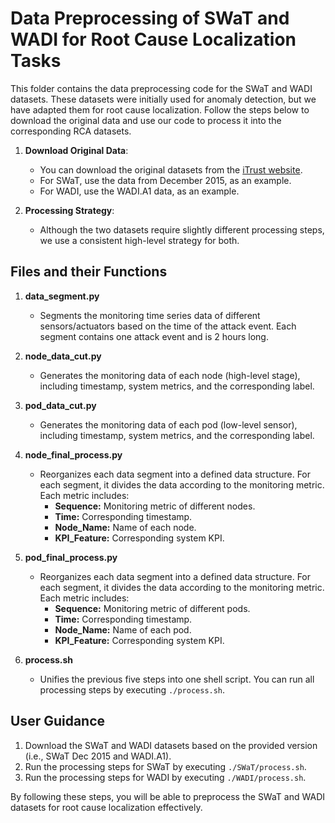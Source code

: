 # Data Preprocessing of SWaT and WADI for Root Cause Localization Tasks

This folder contains the data preprocessing code for the SWaT and WADI datasets. These datasets were initially used for anomaly detection, but we have adapted them for root cause localization. Follow the steps below to download the original data and use our code to process it into the corresponding RCA datasets.

1. **Download Original Data**: 
    - You can download the original datasets from the [iTrust website](https://itrust.sutd.edu.sg/itrust-labs_datasets/dataset_info/).
    - For SWaT, use the data from December 2015, as an example.
    - For WADI, use the WADI.A1 data, as an example.

2. **Processing Strategy**:
    - Although the two datasets require slightly different processing steps, we use a consistent high-level strategy for both.

## Files and their Functions

1. **data_segment.py**
    - Segments the monitoring time series data of different sensors/actuators based on the time of the attack event. Each segment contains one attack event and is 2 hours long.

2. **node_data_cut.py**
    - Generates the monitoring data of each node (high-level stage), including timestamp, system metrics, and the corresponding label.

3. **pod_data_cut.py**
    - Generates the monitoring data of each pod (low-level sensor), including timestamp, system metrics, and the corresponding label.

4. **node_final_process.py**
    - Reorganizes each data segment into a defined data structure. For each segment, it divides the data according to the monitoring metric. Each metric includes:
        - **Sequence:** Monitoring metric of different nodes.
        - **Time:** Corresponding timestamp.
        - **Node_Name:** Name of each node.
        - **KPI_Feature:** Corresponding system KPI.

5. **pod_final_process.py**
    - Reorganizes each data segment into a defined data structure. For each segment, it divides the data according to the monitoring metric. Each metric includes:
        - **Sequence:** Monitoring metric of different pods.
        - **Time:** Corresponding timestamp.
        - **Node_Name:** Name of each pod.
        - **KPI_Feature:** Corresponding system KPI.

6. **process.sh**
    - Unifies the previous five steps into one shell script. You can run all processing steps by executing `./process.sh`.

## User Guidance

1. Download the SWaT and WADI datasets based on the provided version (i.e., SWaT Dec 2015 and WADI.A1).
2. Run the processing steps for SWaT by executing `./SWaT/process.sh`.
3. Run the processing steps for WADI by executing `./WADI/process.sh`.

By following these steps, you will be able to preprocess the SWaT and WADI datasets for root cause localization effectively.
